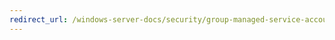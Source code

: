 ```yaml
---
redirect_url: /windows-server-docs/security/group-managed-service-accounts/security-options/Network-security-Allow-LocalSystem-NULL-session-fallback.md
---
```

